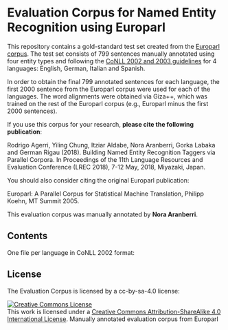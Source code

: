 # Evaluation Corpus for Named Entity Recognition using Europarl

This repository contains a gold-standard test set created from the [Europarl corpus](http://www.statmt.org/europarl/). The test set consists of 799 sentences manually annotated using four entity types and following the [CoNLL 2002 and 2003 guidelines](https://www.clips.uantwerpen.be/conll2003/ner/) for 4 languages: English, German, Italian and Spanish.

In order to obtain the final 799 annotated sentences for each language, the first 2000 sentence from the Europarl corpus were used for each of the languages. The word alignments were obtained via Giza++, which was trained on the rest of the Europarl corpus (e.g., Europarl minus the first 2000 sentences).

If you use this corpus for your research, **please cite the following publication**:

Rodrigo Agerri, Yiling Chung, Itziar Aldabe, Nora Aranberri, Gorka Labaka and German Rigau (2018). Building Named Entity Recognition Taggers via Parallel Corpora. In Proceedings of the 11th Language Resources and Evaluation Conference (LREC 2018), 7-12 May, 2018, Miyazaki, Japan.

You should also consider citing the original Europarl publication:

Europarl: A Parallel Corpus for Statistical Machine Translation, Philipp Koehn, MT Summit 2005.

This evaluation corpus was manually annotated by **Nora Aranberri**.

## Contents
One file per language in CoNLL 2002 format:

## License
The Evaluation Corpus is licensed by a cc-by-sa-4.0 license:

<a rel="license" href="http://creativecommons.org/licenses/by-sa/4.0/"><img alt="Creative Commons License" style="border-width:0" src="https://i.creativecommons.org/l/by-sa/4.0/88x31.png" /></a><br />This work is licensed under a <a rel="license" href="http://creativecommons.org/licenses/by-sa/4.0/">Creative Commons Attribution-ShareAlike 4.0 International License</a>.
Manually annotated evaluation corpus from Europarl
